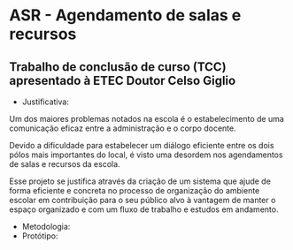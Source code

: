 # ASR - Agendamento de salas e recursos
## Trabalho de conclusão de curso (TCC) apresentado à ETEC Doutor Celso Giglio

* Justificativa:

Um dos maiores problemas notados na escola é o estabelecimento de uma comunicação eficaz entre a administração e o corpo docente.

Devido a dificuldade para estabelecer um diálogo eficiente entre os dois pólos mais importantes do local, é visto uma desordem nos agendamentos de salas e recursos da escola. 

Esse projeto se justifica através da criação de um sistema que ajude de forma eficiente e concreta no processo de organização do ambiente escolar em contribuição para o seu público alvo à vantagem de manter o espaço organizado e com um fluxo de trabalho e estudos em andamento.

* Metodologia:
* Protótipo:

